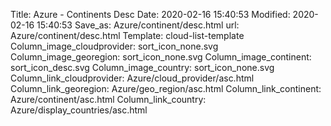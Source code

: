 Title: Azure - Continents Desc
Date: 2020-02-16 15:40:53
Modified: 2020-02-16 15:40:53
Save_as: Azure/continent/desc.html
url: Azure/continent/desc.html
Template: cloud-list-template
Column_image_cloudprovider: sort_icon_none.svg
Column_image_georegion: sort_icon_none.svg
Column_image_continent: sort_icon_desc.svg
Column_image_country: sort_icon_none.svg
Column_link_cloudprovider: Azure/cloud_provider/asc.html
Column_link_georegion: Azure/geo_region/asc.html
Column_link_continent: Azure/continent/asc.html
Column_link_country: Azure/display_countries/asc.html